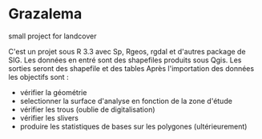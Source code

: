 # Grazalema
small project for landcover 

C'est un projet sous R 3.3 avec Sp, Rgeos, rgdal et d'autres package de SIG. Les données en entré sont des shapefiles produits sous Qgis. Les sorties seront des shapefile et des tables
Après l'importation des données les objectifs sont :
- vérifier la géométrie 
- selectionner la surface d'analyse en fonction de la zone d'étude 
- vérifier les trous (oublie de digitalisation)
- vérifier les slivers
- produire les statistiques de bases sur les polygones (ultérieurement)
